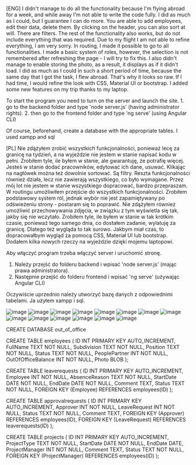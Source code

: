 [ENG]
I didn't manage to do all the functionality because I'm flying abroad for a week, and while away I'm not able to write the code fully. I did as much as I could, but I guarantee I can do more. You are able to add employees, edit their data, delete them. By clicking on the header, you can also sort at will. There are filters. The rest of the functionality also works, but do not include everything that was required. Due to my flight I am not able to refine everything, I am very sorry. In routing, I made it possible to go to all functionalities. I made a basic system of roles, however, the selection is not remembered after refreshing the page - I will try to fix this. I also didn't manage to enable storing the photo, as a result, it displays as if it didn't load. I did as much as I could in such a short period of time, because the same day that I got the task, I flew abroad. That's why it looks so raw. If I had time, I would refine the look with CSS, Material UI or bootstrap. I added some new features on my trip thanks to my laptop.

To start the program you need to turn on the server and launch the site. 1. go to the backend folder and type 'node server.js' (having administrator rights).
2. then go to the frontend folder and type 'ng serve' (using Angular CLI)

Of course, beforehand, create a database with the appropriate tables. I used xampp and sql

[PL]
Nie zdążyłem zrobić wszystkich funkcjonalności, ponieważ lecę za granicę na tydzień, a na wyjeździe nie jestem w stanie napisać kodu w pełni. Zrobiłem tyle, ile byłem w stanie, ale gwarantuję, że potrafię więcej. Jesteś w stanie dodać pracowników, edytować ich dane, usuwać. Klikając na nagłówek można też dowolnie sortować. Są filtry. Reszta funkcjonalności również działa, lecz nie zawierają wszystkiego, co było wymagane. Przez mój lot nie jestem w stanie wszystkiego dopracować, bardzo przepraszam. W routingu umożliwiłem przejście do wszystkich funkcjonalności. Zrobiłem podstawowy system ról, jednak wybór nie jest zapamiętywany po odświeżeniu strony - postaram się to poprawić. Nie zdążyłem również umożliwić przechowywania zdjęcia, w związku z tym wyświetla się tak, jakby się nie wczytało. Zrobiłem tyle, ile byłem w stanie w tak krótkim czasie, ponieważ tego samego dnia, co dostałem zadanie, wylatuję za granicę. Dlatego też wygląda to tak surowo. Jakbym miał czas, to dopracowałbym wygląd za pomocą CSS, Materiał UI lub bootstrap. Dodałem kilka nowych rzeczy na wyjeździe dzięki mojemu laptopowi.

Aby włączyć program trzeba włączyć server i uruchomić stronę. 
1. Należy przejść do folderu backend i wpisać 'node server.js' (mając prawa administratora).
2. Następnie przejść do folderu frontend i wpisać 'ng serve' (używając Angular CLI)

Oczywiście uprzednio należy utworzyć bazę danych z odpowiednimi tabelami. Ja użyłem xampp i sql.

![image](https://github.com/Zanvis/Out-of-Office/assets/161169953/934f5d40-f845-439a-9327-c75f27bfcae7)
![image](https://github.com/Zanvis/Out-of-Office/assets/161169953/73996c19-3af0-4809-b2c7-0dbb8d536895)
![image](https://github.com/Zanvis/Out-of-Office/assets/161169953/8a18a89b-b1be-4594-832d-dcc92b100a93)
![image](https://github.com/Zanvis/Out-of-Office/assets/161169953/6b4108ab-a466-4ac1-b010-7b62f64e8eb5)
![image](https://github.com/Zanvis/Out-of-Office/assets/161169953/fb5c50df-7d1f-4946-b17a-808c935f8828)
![image](https://github.com/Zanvis/Out-of-Office/assets/161169953/ce71c818-7f4a-4d63-80fc-2895e0c15a5f)
![image](https://github.com/Zanvis/Out-of-Office/assets/161169953/f1dbfea9-ea0b-428c-8268-d2dbc98f8288)
![image](https://github.com/Zanvis/Out-of-Office/assets/161169953/9710ba55-66d0-456a-8e74-7930a0b48116)
![image](https://github.com/Zanvis/Out-of-Office/assets/161169953/2d0bba2a-5a4b-4ab2-b5f1-1b7e4043d1df)
![image](https://github.com/Zanvis/Out-of-Office/assets/161169953/eb74502b-6022-410d-8060-28c3790c4d2a)
![image](https://github.com/Zanvis/Out-of-Office/assets/161169953/dfe6adfe-4ebd-4c79-842f-833768b0971d)
![image](https://github.com/Zanvis/Out-of-Office/assets/161169953/00f2ebc2-0364-4008-9628-c134ecedc164)
![image](https://github.com/Zanvis/Out-of-Office/assets/161169953/a11c5a25-77c8-4071-b62b-f48aae62dead)
![image](https://github.com/Zanvis/Out-of-Office/assets/161169953/f6c60e92-0515-4cb6-a54f-0d16a52649ca)

CREATE DATABASE out_of_office

CREATE TABLE employees (
ID INT PRIMARY KEY AUTO_INCREMENT,
FullName TEXT NOT NULL,
Subdivision TEXT NOT NULL,
Position TEXT NOT NULL,
Status TEXT NOT NULL,
PeoplePartner INT NOT NULL,
OutOfOfficeBalance INT NOT NULL,
Photo BLOB
);

CREATE TABLE leaverequests (
ID INT PRIMARY KEY AUTO_INCREMENT,
Employee INT NOT NULL,
AbsenceReason TEXT NOT NULL,
StartDate DATE NOT NULL,
EndDate DATE NOT NULL,
Comment TEXT,
Status TEXT NOT NULL,
FOREIGN KEY (Employee) REFERENCES employees(ID)
);

CREATE TABLE approvalrequests (
ID INT PRIMARY KEY AUTO_INCREMENT,
Approver INT NOT NULL,
LeaveRequest INT NOT NULL,
Status TEXT NOT NULL,
Comment TEXT,
FOREIGN KEY (Approver) REFERENCES employees(ID),
FOREIGN KEY (LeaveRequest) REFERENCES leaverequests(ID)
);


CREATE TABLE projects (
ID INT PRIMARY KEY AUTO_INCREMENT,
ProjectType TEXT NOT NULL,
StartDate DATE NOT NULL,
EndDate DATE,
ProjectManager INT NOT NULL,
Comment TEXT,
Status TEXT NOT NULL,
FOREIGN KEY (ProjectManager) REFERENCES employees(ID)
);
